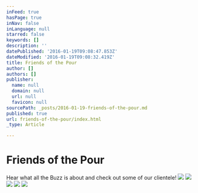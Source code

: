 ```yaml
---
inFeed: true
hasPage: true
inNav: false
inLanguage: null
starred: false
keywords: []
description: ''
datePublished: '2016-01-19T09:08:47.853Z'
dateModified: '2016-01-19T09:08:32.419Z'
title: Friends of the Pour
author: []
authors: []
publisher:
  name: null
  domain: null
  url: null
  favicon: null
sourcePath: _posts/2016-01-19-friends-of-the-pour.md
published: true
url: friends-of-the-pour/index.html
_type: Article

---
```

# Friends of the Pour

Hear what all the Buzz is about and check out some of our clientele!
![](https://the-grid-user-content.s3-us-west-2.amazonaws.com/fe1c7fc2-6289-48d2-a9ad-2a5173950264.png)
![](https://the-grid-user-content.s3-us-west-2.amazonaws.com/c659dee6-9a38-4890-a8a8-508b9457af34.png)
![](https://the-grid-user-content.s3-us-west-2.amazonaws.com/b51bc218-f671-493a-9d35-c3353a113e59.png)
![](https://the-grid-user-content.s3-us-west-2.amazonaws.com/511fbb27-70a3-4c48-a87b-2cb5d80db99d.jpg)
![](https://the-grid-user-content.s3-us-west-2.amazonaws.com/a3029e09-7e67-46d4-9066-337ba59b2fcf.jpg)